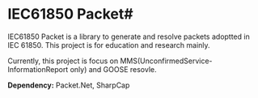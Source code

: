 # IEC61850 Packet#

IEC61850 Packet is a library to generate and resolve packets adoptted in IEC 61850. This project is for education and research mainly.

Currently, this project is focus on MMS(UnconfirmedService-InformationReport only) and GOOSE resovle.

**Dependency:** Packet.Net, SharpCap
